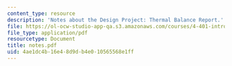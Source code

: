 ```yaml
---
content_type: resource
description: 'Notes about the Design Project: Thermal Balance Report.'
file: https://ol-ocw-studio-app-qa.s3.amazonaws.com/courses/4-401-introduction-to-building-technology-spring-2006/4ae1dc4b16e48d9db4e010565568e1ff_notes.pdf
file_type: application/pdf
resourcetype: Document
title: notes.pdf
uid: 4ae1dc4b-16e4-8d9d-b4e0-10565568e1ff
---
```

